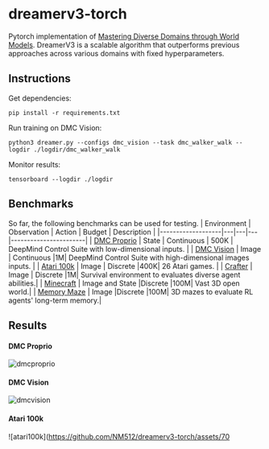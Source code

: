 # dreamerv3-torch
Pytorch implementation of [Mastering Diverse Domains through World Models](https://arxiv.org/abs/2301.04104v1). DreamerV3 is a scalable algorithm that outperforms previous approaches across various domains with fixed hyperparameters.

## Instructions

Get dependencies:
```
pip install -r requirements.txt
```
Run training on DMC Vision:
```
python3 dreamer.py --configs dmc_vision --task dmc_walker_walk --logdir ./logdir/dmc_walker_walk
```
Monitor results:
```
tensorboard --logdir ./logdir
```

## Benchmarks
So far, the following benchmarks can be used for testing.
| Environment        | Observation | Action | Budget | Description |
|-------------------|---|---|---|-----------------------|
| [DMC Proprio](https://github.com/deepmind/dm_control) | State | Continuous | 500K | DeepMind Control Suite with low-dimensional inputs. |
| [DMC Vision](https://github.com/deepmind/dm_control) | Image | Continuous |1M| DeepMind Control Suite with high-dimensional images inputs. |
| [Atari 100k](https://github.com/openai/atari-py) | Image | Discrete |400K| 26 Atari games. |
| [Crafter](https://github.com/danijar/crafter) | Image | Discrete |1M| Survival environment to evaluates diverse agent abilities.|
| [Minecraft](https://github.com/minerllabs/minerl) | Image and State |Discrete |100M| Vast 3D open world.|
| [Memory Maze](https://github.com/jurgisp/memory-maze) | Image |Discrete |100M| 3D mazes to evaluate RL agents' long-term memory.|

## Results
#### DMC Proprio
![dmcproprio](https://github.com/NM512/dreamerv3-torch/assets/70328564/7f6e47a5-3235-4bc4-bef9-15ff96782d5e)
#### DMC Vision
![dmcvision](https://github.com/NM512/dreamerv3-torch/assets/70328564/b710d217-2428-4fa0-8471-55e15ec5aa43)
#### Atari 100k
![atari100k](https://github.com/NM512/dreamerv3-torch/assets/70